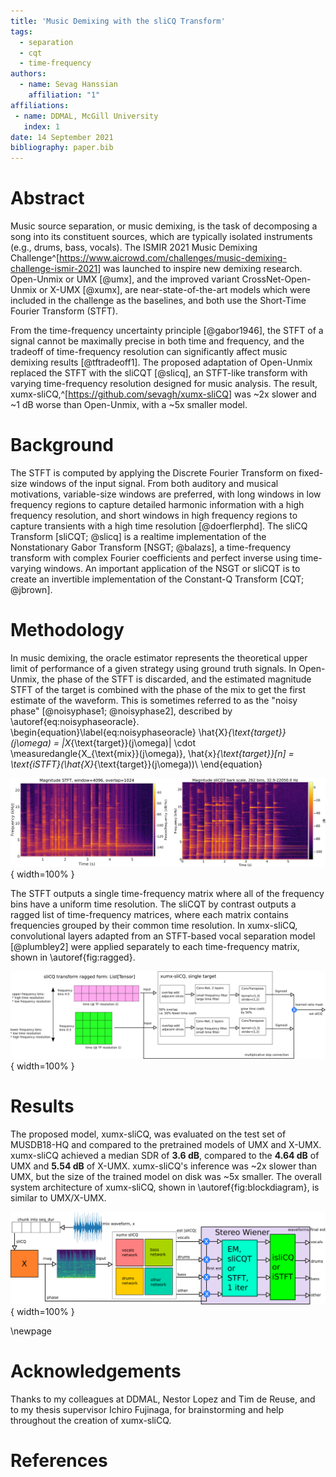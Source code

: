 ```yaml
---
title: 'Music Demixing with the sliCQ Transform'
tags:
  - separation
  - cqt
  - time-frequency
authors:
  - name: Sevag Hanssian
    affiliation: "1"
affiliations:
 - name: DDMAL, McGill University
   index: 1
date: 14 September 2021
bibliography: paper.bib
---
```


# Abstract

Music source separation, or music demixing, is the task of decomposing a song into its constituent sources, which are typically isolated instruments (e.g., drums, bass, vocals). The ISMIR 2021 Music Demixing Challenge^[<https://www.aicrowd.com/challenges/music-demixing-challenge-ismir-2021>] was launched to inspire new demixing research. Open-Unmix or UMX [@umx], and the improved variant CrossNet-Open-Unmix or X-UMX [@xumx], are near-state-of-the-art models which were included in the challenge as the baselines, and both use the Short-Time Fourier Transform (STFT).

From the time-frequency uncertainty principle [@gabor1946], the STFT of a signal cannot be maximally precise in both time and frequency, and the tradeoff of time-frequency resolution can significantly affect music demixing results [@tftradeoff1]. The proposed adaptation of Open-Unmix replaced the STFT with the sliCQT [@slicq], an STFT-like transform with varying time-frequency resolution designed for music analysis. The result, xumx-sliCQ,^[<https://github.com/sevagh/xumx-sliCQ>] was ~2x slower and ~1 dB worse than Open-Unmix, with a ~5x smaller model.

# Background

The STFT is computed by applying the Discrete Fourier Transform on fixed-size windows of the input signal. From both auditory and musical motivations, variable-size windows are preferred, with long windows in low frequency regions to capture detailed harmonic information with a high frequency resolution, and short windows in high frequency regions to capture transients with a high time resolution [@doerflerphd]. The sliCQ Transform [sliCQT\; @slicq] is a realtime implementation of the Nonstationary Gabor Transform [NSGT\; @balazs], a time-frequency transform with complex Fourier coefficients and perfect inverse using time-varying windows. An important application of the NSGT or sliCQT is to create an invertible implementation of the Constant-Q Transform [CQT\; @jbrown].

# Methodology

In music demixing, the oracle estimator represents the theoretical upper limit of performance of a given strategy using ground truth signals. In Open-Unmix, the phase of the STFT is discarded, and the estimated magnitude STFT of the target is combined with the phase of the mix to get the first estimate of the waveform. This is sometimes referred to as the "noisy phase" [@noisyphase1; @noisyphase2], described by \autoref{eq:noisyphaseoracle}.
\begin{equation}\label{eq:noisyphaseoracle}
\hat{X}_{\text{target}}(j\omega) = |X_{\text{target}}(j\omega)| \cdot \measuredangle{X_{\text{mix}}(j\omega)}, \hat{x}_{\text{target}}[n] = \text{iSTFT}(\hat{X}_{\text{target}}(j\omega))\\
\end{equation}

![Spectrograms of the musical glockenspiel signal.\label{fig:spectrograms}](./static-assets/spectrograms_comparison.png){ width=100% }

The STFT outputs a single time-frequency matrix where all of the frequency bins have a uniform time resolution. The sliCQT by contrast outputs a ragged list of time-frequency matrices, where each matrix contains frequencies grouped by their common time resolution. In xumx-sliCQ, convolutional layers adapted from an STFT-based vocal separation model [@plumbley2] were applied separately to each time-frequency matrix, shown in \autoref{fig:ragged}.

![Convolutional layers applied to the ragged sliCQT.\label{fig:ragged}](./static-assets/xumx_slicq_pertarget.png){ width=100% }

# Results

The proposed model, xumx-sliCQ, was evaluated on the test set of MUSDB18-HQ and compared to the pretrained models of UMX and X-UMX. xumx-sliCQ achieved a median SDR of **3.6 dB**, compared to the **4.64 dB** of UMX and **5.54 dB** of X-UMX. xumx-sliCQ's inference was ~2x slower than UMX, but the size of the trained model on disk was ~5x smaller. The overall system architecture of xumx-sliCQ, shown in \autoref{fig:blockdiagram}, is similar to UMX/X-UMX.

![xumx-sliCQ overall system diagram.\label{fig:blockdiagram}](./static-assets/xumx_overall_arch.png){ width=100% }

\newpage

# Acknowledgements

Thanks to my colleagues at DDMAL, Nestor Lopez and Tim de Reuse, and to my thesis supervisor Ichiro Fujinaga, for brainstorming and help throughout the creation of xumx-sliCQ.

# References
